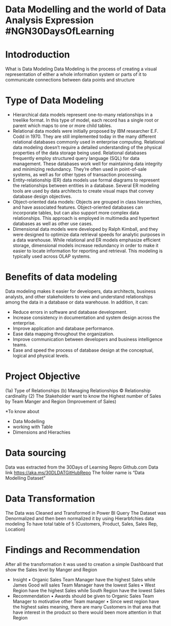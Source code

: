 # Data Modelling and the world of Data Analysis Expression #NGN30DaysOfLearning 

# Intodroduction
What is Data Modeling 
Data Modeling is the process of creating a visual representation of either a whole information system or parts of it to communicate connections between data points and structure
# Type of Data Modeling
- Hierarchical data models represent one-to-many relationships in a treelike format. In this type of model, each record has a single root or parent which maps to one or more child tables.
- Relational data models were initially proposed by IBM researcher E.F. Codd in 1970. They are still implemented today in the many different relational databases commonly used in enterprise computing. Relational data modeling doesn’t require a detailed understanding of the physical properties of the data storage being used.
Relational databases frequently employ structured query language (SQL) for data management. These databases work well for maintaining data integrity and minimizing redundancy. They’re often used in point-of-sale systems, as well as for other types of transaction processing.
- Entity-relationship (ER) data models use formal diagrams to represent the relationships between entities in a database. Several ER modeling tools are used by data architects to create visual maps that convey database design objectives.
- Object-oriented data models: Objects are grouped in class hierarchies, and have associated features. Object-oriented databases can incorporate tables, but can also support more complex data relationships. This approach is employed in multimedia and hypertext databases as well as other use cases.
- Dimensional data models were developed by Ralph Kimball, and they were designed to optimize data retrieval speeds for analytic purposes in a data warehouse. While relational and ER models emphasize efficient storage, dimensional models increase redundancy in order to make it easier to locate information for reporting and retrieval. This modeling is typically used across OLAP systems.
# Benefits of data modeling
Data modeling makes it easier for developers, data architects, business analysts, and other stakeholders to view and understand relationships among the data in a database or data warehouse. In addition, it can:
- Reduce errors in software and database development.
- Increase consistency in documentation and system design across the enterprise.
- Improve application and database performance.
- Ease data mapping throughout the organization.
- Improve communication between developers and business intelligence teams.
- Ease and speed the process of database design at the conceptual, logical and physical levels.

# Project Objective 
(1a)	Type of Relationships
(b)	Managing Relationships 
©	 Relationship cardinality 
(2)	The Stakeholder want to know the Highest number of Sales by Team Manger and Region (Improvement of Sales)

*To know about 
- Data Modelling 
- working with Table
- Dimensions and Hierachies

# Data sourcing 
Data was extracted from the 30Days of Learning Repro Github.com
Data link https://aka.ms/30DLDATGitHubRepo 
The folder name is “Data Modelling Dataset”

# Data Transformation
The Data was Cleaned and Transformed in Power BI Query
The Dataset was Denormalized and then been normalized it by using Hierarbfchies data modeling
To have total table of 5 (Customers, Product, Sales, Sales Rep, Location)

# Findings and Recommendation 
After all the transformation it was used to creation a simple Dashboard that show the Sales level by Manger and Region 
- Insight
•	Organic Sales Team Manager have the highest Sales while James Good will sales Team Manager have the lowest Sales
•	West Region have the highest Sales while South Region have the lowest Sales  
- Recommendation 
•	Awards should be given to Organic Sales Team Manager to motivative other Team manager
•	Since west region have the highest sales meaning, there are many Customers in that area that have interest in the product so there would been more attention in that Region 
